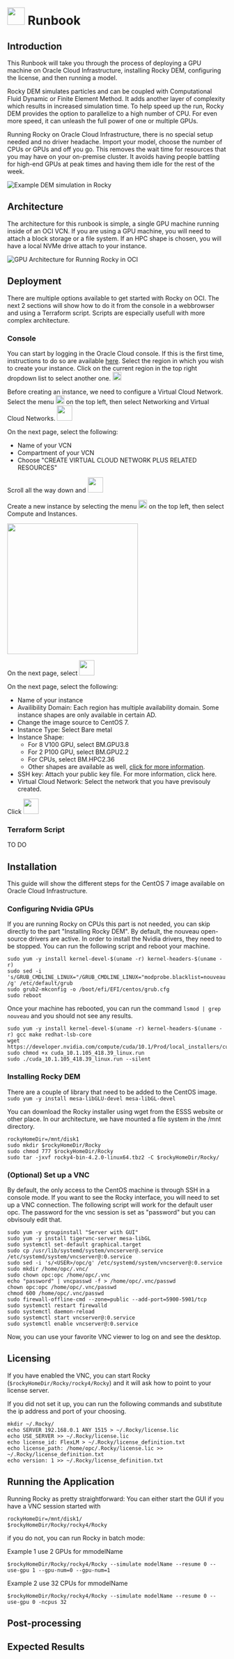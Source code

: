 # <img src="https://github.com/oci-hpc/oci-hpc-runbook-rocky/blob/master/images/rockylogo.png" height="40"> Runbook

## Introduction
This Runbook will take you through the process of deploying a GPU machine on Oracle Cloud Infrastructure, installing Rocky DEM, configuring the license, and then running a model.

Rocky DEM simulates particles and can be coupled with Computational Fluid Dynamic or Finite Element Method. It adds another layer of complexity which results in increased simulation time. To help speed up the run, Rocky DEM provides the option to parallelize to a high number of CPU. For even more speed, it can unleash the full power of one or multiple GPUs. 

Running Rocky on Oracle Cloud Infrastructure, there is no special setup needed and no driver headache. Import your model, choose the number of CPUs or GPUs and off you go. This removes the wait time for resources that you may have on your on-premise cluster. It avoids having people battling for high-end GPUs at peak times and having them idle for the rest of the week.

![](https://github.com/oci-hpc/oci-hpc-runbook-rocky/blob/master/images/3184v0.gif "Example DEM simulation in Rocky")
## Architecture
The architecture for this runbook is simple, a single GPU machine running inside of an OCI VCN. If you are using a GPU machine, you will need to attach a block storage or a file system. If an HPC shape is chosen, you will have a local NVMe drive attach to your instance. 

![](https://github.com/oci-hpc/oci-hpc-runbook-rocky/blob/master/images/HPC_arch_draft.png "GPU Architecture for Running Rocky in OCI")
## Deployment
There are multiple options available to get started with Rocky on OCI. The next 2 sections will show how to do it from the console in a webbrowser and using a Terraform script. Scripts are especially usefull with more complex architecture.    
### Console
You can start by logging in the Oracle Cloud console. If this is the first time, instructions to do so are available [here](https://docs.cloud.oracle.com/iaas/Content/GSG/Tasks/signingin.htm).
Select the region in which you wish to create your instance. Click on the current region in the top right dropdown list to select another one. <img src="https://github.com/oci-hpc/oci-hpc-runbook-rocky/blob/master/images/Region.png" height="20">

Before creating an instance, we need to configure a Virtual Cloud Network. Select the menu <img src="https://github.com/oci-hpc/oci-hpc-runbook-rocky/blob/master/images/menu.png" height="20"> on the top left, then select Networking and Virtual Cloud Networks. <img src="https://github.com/oci-hpc/oci-hpc-runbook-rocky/blob/master/images/create_vcn.png" height="35">

On the next page, select the following: 
* Name of your VCN
* Compartment of your VCN
* Choose "CREATE VIRTUAL CLOUD NETWORK PLUS RELATED RESOURCES"

Scroll all the way down and <img src="https://github.com/oci-hpc/oci-hpc-runbook-rocky/blob/master/images/create_vcn.png" height="35">

Create a new instance by selecting the menu <img src="https://github.com/oci-hpc/oci-hpc-runbook-rocky/blob/master/images/menu.png" height="20"> on the top left, then select Compute and Instances. 

<img src="https://github.com/oci-hpc/oci-hpc-runbook-rocky/blob/master/images/Instances.png" height="300">

On the next page, select <img src="https://github.com/oci-hpc/oci-hpc-runbook-rocky/blob/master/images/create_instance.png" height="35">

On the next page, select the following:
* Name of your instance
* Availibility Domain: Each region has multiple availability domain. Some instance shapes are only available in certain AD.
* Change the image source to CentOS 7.
* Instance Type: Select Bare metal
* Instance Shape: 
  * For 8 V100 GPU, select BM.GPU3.8
  * For 2 P100 GPU, select BM.GPU2.2
  * For CPUs, select BM.HPC2.36
  * Other shapes are available as well, [click for more information](https://cloud.oracle.com/compute/bare-metal/features).
* SSH key: Attach your public key file. For more information, click here.
* Virtual Cloud Network: Select the network that you have previsouly created.

Click <img src="https://github.com/oci-hpc/oci-hpc-runbook-rocky/blob/master/images/create.png" height="35">

### Terraform Script
TO DO
## Installation
This guide will show the different steps for the CentOS 7 image available on Oracle Cloud Infrastructure. 
### Configuring Nvidia GPUs
If you are running Rocky on CPUs this part is not needed, you can skip directly to the part "Installing Rocky DEM".
By default, the nouveau open-source drivers are active. In order to install the Nvidia drivers, they need to be stopped. You can run the following script and reboot your machine. 
```
sudo yum -y install kernel-devel-$(uname -r) kernel-headers-$(uname -r)
sudo sed -i 's/GRUB_CMDLINE_LINUX="/GRUB_CMDLINE_LINUX="modprobe.blacklist=nouveau /g' /etc/default/grub
sudo grub2-mkconfig -o /boot/efi/EFI/centos/grub.cfg
sudo reboot
```
Once your machine has rebooted, you can run the command `lsmod | grep nouveau` and you should not see any results. 
```
sudo yum -y install kernel-devel-$(uname -r) kernel-headers-$(uname -r) gcc make redhat-lsb-core
wget https://developer.nvidia.com/compute/cuda/10.1/Prod/local_installers/cuda_10.1.105_418.39_linux.run
sudo chmod +x cuda_10.1.105_418.39_linux.run
sudo ./cuda_10.1.105_418.39_linux.run --silent
```
### Installing Rocky DEM
There are a couple of library that need to be added to the CentOS image. 
`sudo yum -y install mesa-libGLU-devel mesa-libGL-devel`

You can download the Rocky installer using wget from the ESSS website or other place. In our architecture, we have mounted a file system in the /mnt directory.

```
rockyHomeDir=/mnt/disk1
sudo mkdir $rockyHomeDir/Rocky
sudo chmod 777 $rockyHomeDir/Rocky
sudo tar -jxvf rocky4-bin-4.2.0-linux64.tbz2 -C $rockyHomeDir/Rocky/
```

### (Optional) Set up a VNC
By default, the only access to the CentOS machine is through SSH in a console mode. If you want to see the Rocky interface, you will need to set up a VNC connection. The following script will work for the default user opc. The password for the vnc session is set as "password" but you can obvisouly edit that. 
```
sudo yum -y groupinstall "Server with GUI"
sudo yum -y install tigervnc-server mesa-libGL
sudo systemctl set-default graphical.target
sudo cp /usr/lib/systemd/system/vncserver@.service /etc/systemd/system/vncserver@:0.service
sudo sed -i 's/<USER>/opc/g' /etc/systemd/system/vncserver@:0.service
sudo mkdir /home/opc/.vnc/
sudo chown opc:opc /home/opc/.vnc
echo "password" | vncpasswd -f > /home/opc/.vnc/passwd
chown opc:opc /home/opc/.vnc/passwd
chmod 600 /home/opc/.vnc/passwd
sudo firewall-offline-cmd --zone=public --add-port=5900-5901/tcp
sudo systemctl restart firewalld
sudo systemctl daemon-reload
sudo systemctl start vncserver@:0.service
sudo systemctl enable vncserver@:0.service
```

Now, you can use your favorite VNC viewer to log on and see the desktop.
## Licensing

If you have enabled the VNC, you can start Rocky (`$rockyHomeDir/Rocky/rocky4/Rocky`) and it will ask how to point to your license server. 

If you did not set it up, you can run the following commands and substitute the ip address and port of your choosing. 
```
mkdir ~/.Rocky/
echo SERVER 192.168.0.1 ANY 1515 > ~/.Rocky/license.lic
echo USE_SERVER >> ~/.Rocky/license.lic
echo license_id: FlexLM > ~/.Rocky/license_definition.txt
echo license_path: /home/opc/.Rocky/license.lic >> ~/.Rocky/license_definition.txt
echo version: 1 >> ~/.Rocky/license_definition.txt
```

## Running the Application
Running Rocky as pretty straightforward: 
You can either start the GUI if you have a VNC session started with 
```
rockyHomeDir=/mnt/disk1/
$rockyHomeDir/Rocky/rocky4/Rocky
```

if you do not, you can run Rocky in batch mode:

Example 1 use 2 GPUs for mmodelName
```
$rockyHomeDir/Rocky/rocky4/Rocky --simulate modelName --resume 0 --use-gpu 1 --gpu-num=0 --gpu-num=1 
```
Example 2 use 32 CPUs for mmodelName
```
$rockyHomeDir/Rocky/rocky4/Rocky --simulate modelName --resume 0 --use-gpu 0 -ncpus 32
```

## Post-processing

## Expected Results
